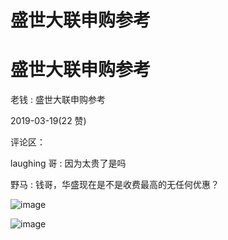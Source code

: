 # 盛世大联申购参考

# 盛世大联申购参考

老钱 : 盛世大联申购参考

2019-03-19(22 赞)

评论区：

laughing 哥 : 因为太贵了是吗

野马 : 钱哥，华盛现在是不是收费最高的无任何优惠？

![image](img/Image_259.png)

![image](img/Image_260.png)